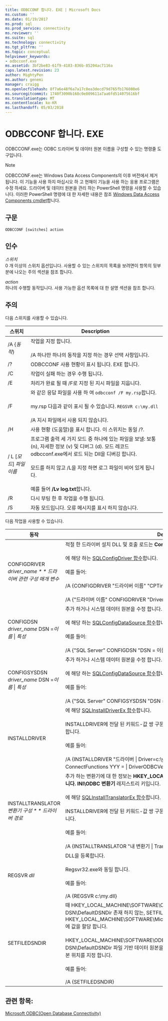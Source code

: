 ```yaml
---
title: ODBCCONF 합니다. EXE | Microsoft Docs
ms.custom: ''
ms.date: 01/19/2017
ms.prod: sql
ms.prod_service: connectivity
ms.reviewer: ''
ms.suite: sql
ms.technology: connectivity
ms.tgt_pltfrm: ''
ms.topic: conceptual
helpviewer_keywords:
- odbcconf.exe
ms.assetid: 3bf2be83-61f9-4183-836b-85204ac7116a
caps.latest.revision: 23
author: MightyPen
ms.author: genemi
manager: craigg
ms.openlocfilehash: 8f7a6e48f6a7a17c8ea3decd79d765fb176080e6
ms.sourcegitcommit: 1740f3090b168c0e809611a7aa6fd514075616bf
ms.translationtype: MT
ms.contentlocale: ko-KR
ms.lasthandoff: 05/03/2018
---
```

# <a name="odbcconfexe"></a>ODBCCONF 합니다. EXE
ODBCCONF.exe는 ODBC 드라이버 및 데이터 원본 이름을 구성할 수 있는 명령줄 도구입니다.  
  
> [!NOTE]  
>  ODBCCONF.exe는 Windows Data Access Components의 이후 버전에서 제거 됩니다. 이 기능을 사용 하지 마십시오 하 고 현재이 기능을 사용 하는 응용 프로그램은 수정 하세요. 드라이버 및 데이터 원본을 관리 하는 PowerShell 명령을 사용할 수 있습니다. 이러한 PowerShell 명령에 대 한 자세한 내용은 참조 [Windows Data Access Components cmdlet](https://technet.microsoft.com/library/hh771019.aspx)합니다.  
  
## <a name="syntax"></a>구문  
  
```  
ODBCCONF [switches] action  
```  
  
## <a name="arguments"></a>인수  
 *스위치*  
 0 개 이상의 스위치 옵션입니다. 사용할 수 있는 스위치의 목록을 보려면이 항목의 뒷부분에 나오는 주의 섹션을 참조 합니다.  
  
 *action*  
 하나의 수행할 동작입니다. 사용 가능한 옵션 목록에 대 한 설명 섹션을 참조 합니다.  
  
## <a name="remarks"></a>주의  
 다음 스위치를 사용할 수 있습니다.  
  
|스위치|Description|  
|------------|-----------------|  
|/A {*동작*}|작업을 지정 합니다.<br /><br /> /A 하나만 하나의 동작을 지정 하는 경우 선택 사항입니다.|  
|/?|ODBCCONF 사용 현황이 표시 됩니다. EXE 합니다.|  
|/C|작업이 실패 하는 경우 수행 됩니다.|  
|/E|처리가 완료 될 때 /F로 지정 된 지시 파일을 지웁니다.|  
|/F|와 같은 응답 파일을 사용 하 여 `odbcconf /F my.rsp`합니다.<br /><br /> my.rsp 다음과 같이 표시 될 수 있습니다. `REGSVR c:\my.dll`<br /><br /> /A 지시 파일에서 사용 되지 않습니다.|  
|/H|사용 현황 (도움말)을 표시 합니다. 이 스위치는 동일 /?.|  
|/ L [*모드*] *파일 이름*|프로그램 출력 세 가지 모드 중 하나에 있는 파일을 보낼: 보통 (n), 자세한 정보 (v) 및 디버그 (d). 모드 레코드 odbcconf.exe에서 로드 되는 Dll을 디버깅 합니다.<br /><br /> 모드를 하지 않고 /L을 지정 하면 로그 파일이 비어 있게 됩니다.<br /><br /> 예를 들어 **/Lv log.txt**합니다.|  
|/R|다시 부팅 한 후 작업을 수행 됩니다.|  
|/S|자동 모드입니다. 오류 메시지를 표시 하지 않습니다.|  
  
 다음 작업을 사용할 수 있습니다.  
  
|동작|Description|  
|------------|-----------------|  
|CONFIGDRIVER *driver_name * * 드라이버 관련 구성 매개 변수*|적절 한 드라이버 설치 DLL 및 호출 로드는 **ConfigDriver** 함수입니다.<br /><br /> 에 해당 하는 [SQLConfigDriver 함수](../odbc/reference/syntax/sqlconfigdriver-function.md)합니다.<br /><br /> 예를 들어:<br /><br /> /A {CONFIGDRIVER "드라이버 이름" "CPTimeout = 60"을 (를)<br /><br /> /A {"드라이버 이름" CONFIGDRIVER "DriverODBCVer 03.80 ="을 (를)|  
|CONFIGDSN *driver_name* DSN =*이름* &#124; *특성*|추가 하거나 시스템 데이터 원본을 수정 합니다.<br /><br /> 에 해당 하는 [SQLConfigDataSource 함수](../odbc/reference/syntax/sqlconfigdatasource-function.md)합니다.<br /><br /> 예를 들어:<br /><br /> /A {"SQL Server" CONFIGDSN "DSN = 이름 &#124; 서버 srv ="을 (를)|  
|CONFIGSYSDSN *driver_name* DSN =*이름* &#124; *특성*|추가 하거나 시스템 데이터 원본을 수정 합니다.<br /><br /> 에 해당 하는 [SQLConfigDataSource 함수](../odbc/reference/syntax/sqlconfigdatasource-function.md)합니다.<br /><br /> 예를 들어:<br /><br /> /A {"SQL Server" CONFIGSYSDSN "DSN = 이름 &#124; 서버 srv ="을 (를)|  
|INSTALLDRIVER|에 해당 [SQLInstallDriverEx 함수](../odbc/reference/syntax/sqlinstalldriverex-function.md)합니다.<br /><br /> INSTALLDRIVER에 전달 된 키워드-값 쌍 구문에 대 한 정보를 참조 하십시오. [드라이버 사양 하위 키](../odbc/reference/install/driver-specification-subkeys.md)합니다.<br /><br /> 예를 들어:<br /><br /> /A {INSTALLDRIVER "드라이버 &#124; Driver=c:\your.dll &#124; Setup=c:\your.dll &#124; APILevel = 2 &#124; ConnectFunctions YYY = &#124; DriverODBCVer 03.50 = &#124; FileUsage = 0 &#124; SQLLevel = 1"을 (를)|  
|INSTALLTRANSLATOR *변환기 구성 * * 드라이버 경로*|추가 하는 변환기에 대 한 정보는 **HKEY_LOCAL_MACHINE\SOFTWARE\ODBC\ODBCINST 합니다. INI\ODBC 변환기** 레지스트리 키입니다.<br /><br /> 에 해당 [SQLInstallTranslatorEx 함수](../odbc/reference/syntax/sqlinstalltranslatorex-function.md)합니다.<br /><br /> INSTALLDRIVER에 전달 된 키워드-값 쌍 구문에 대 한 정보를 참조 하십시오. [변환기 사양 하위 키](../odbc/reference/install/translator-specification-subkeys.md)합니다.<br /><br /> 예를 들어:<br /><br /> /A {INSTALLTRANSLATOR "내 변환기 &#124; Translator=c:\my.dll &#124; Setup=c:\my.dll"을 (를)|  
|REGSVR *dll*|DLL을 등록합니다.<br /><br /> Regsvr32.exe와 동일 합니다.<br /><br /> 예를 들어:<br /><br /> /A {REGSVR c:\my.dll}|  
|SETFILEDSNDIR|때 HKEY_LOCAL_MACHINE\SOFTWARE\ODBC\ODBC 합니다. INI\ODBC 파일 DSN\DefaultDSNDir 존재 하지 않는, SETFILEDSNDIR 작업은 만들고 \ODBC\Data 원본과 추가 HKEY_LOCAL_MACHINE\SOFTWARE\Microsoft\Windows\CurrentVersion\CommonFilesDir에 값을 할당 합니다.<br /><br /> HKEY_LOCAL_MACHINE\SOFTWARE\ODBC\ODBC 값입니다. INI\ODBC 파일 DSN\DefaultDSNDir 파일 기반 데이터 원본을 만들 때는 ODBC 데이터 원본 관리자에서 사용 되는 기본 위치를 지정 합니다.<br /><br /> 예를 들어:<br /><br /> /A {SETFILEDSNDIR}|  
  
## <a name="see-also"></a>관련 항목:  
 [Microsoft ODBC(Open Database Connectivity)](../odbc/microsoft-open-database-connectivity-odbc.md)
